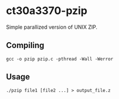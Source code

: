 # ct30a3370-pzip
Simple parallized version of UNIX ZIP.

## Compiling
```
gcc -o pzip pzip.c -pthread -Wall -Werror
```

## Usage

```
./pzip file1 [file2 ...] > output_file.z
```
